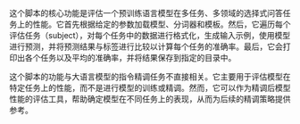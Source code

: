 这个脚本的核心功能是评估一个预训练语言模型在多任务、多领域的选择式问答任务上的性能。它首先根据给定的参数加载模型、分词器和模板。然后，它遍历每个评估任务（subject），对每个任务中的数据进行格式化，生成输入示例，使用模型进行预测，并将预测结果与标签进行比较以计算每个任务的准确率。最后，它会打印出各个任务以及平均的准确率，并将结果保存到指定的目录中。

这个脚本的功能与大语言模型的指令精调任务不直接相关。它主要用于评估模型在特定任务上的性能，而不是进行模型的训练或精调。然而，它可以作为精调后模型性能的评估工具，帮助确定模型在不同任务上的表现，从而为后续的精调策略提供参考。
